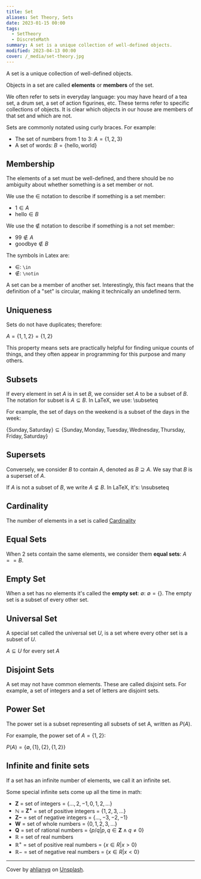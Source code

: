 ```yaml
---
title: Set
aliases: Set Theory, Sets
date: 2023-01-15 00:00
tags:
  - SetTheory
  - DiscreteMath
summary: A set is a unique collection of well-defined objects.
modified: 2023-04-13 00:00
cover: /_media/set-theory.jpg
---
```


A set is a unique collection of well-defined objects.

Objects in a set are called **elements** or **members** of the set.

We often refer to sets in everyday language: you may have heard of a tea set, a drum set, a set of action figurines, etc. These terms refer to specific collections of objects. It is clear which objects in our house are members of that set and which are not.

Sets are commonly notated using curly braces. For example:

* The set of numbers from 1 to 3: $A = \{1, 2, 3\}$
* A set of words: $B = \{\text{hello}, \text{world}\}$

## Membership

The elements of a set must be well-defined, and there should be no ambiguity about whether something is a set member or not.

We use the $\in$ notation to describe if something is a set member:

* $1 \in A$
* $\text{hello} \in B$

We use the $\notin$ notation to describe if something is a not set member:

* $99 \notin A$
* $\text{goodbye} \notin B$

The symbols in Latex are:

* $\in$: `\in`
* $\notin$: `\notin`

A set can be a member of another set. Interestingly, this fact means that the definition of a "set" is circular, making it technically an undefined term.

## Uniqueness

Sets do not have duplicates; therefore:

$A = \{1, 1, 2\} = \{1, 2\}$

This property means sets are practically helpful for finding unique counts of things, and they often appear in programming for this purpose and many others.

## Subsets

If every element in set $A$ is in set $B$, we consider set $A$ to be a subset of $B$. The notation for subset is $A \subseteq B$. In LaTeX, we use: \subseteq

For example, the set of days on the weekend is a subset of the days in the week:

$\{\text{Sunday}, \text{Saturday}\} \subseteq \{\text{Sunday}, \text{Monday}, \text{Tuesday}, \text{Wednesday}, \text{Thursday}, \text{Friday}, \text{Saturday}\}$

## Supersets

Conversely, we consider $B$ to contain $A$, denoted as $B \supseteq A$. We say that $B$ is a superset of $A$.

If $A$ is not a subset of $B$, we write $A \nsubseteq B$. In LaTeX, it's: \nsubseteq

## Cardinality

The number of elements in a set is called [Cardinality](cardinality.md)

## Equal Sets

When 2 sets contain the same elements, we consider them **equal sets**: $A == B$.

## Empty Set

When a set has no elements it's called the **empty set**: $\emptyset$: $\emptyset = \{\}$. The empty set is a subset of every other set.

## Universal Set

A special set called the universal set $U$, is a set where every other set is a subset of $U$.

$A \subseteq U$ for every set $A$

## Disjoint Sets

A set may not have common elements. These are called disjoint sets. For example, a set of integers and a set of letters are disjoint sets.

## Power Set

The power set is a subset representing all subsets of set A, written as $P(A)$.

For example, the power set of $A = \{1, 2\}$:

$P(A) = \{\emptyset, \{1\}, \{2\}, \{1, 2\}\}$

## Infinite and finite sets

If a set has an infinite number of elements, we call it an infinite set.

Some special infinite sets come up all the time in math:

* $\mathbf{Z}$ = set of integers = $\{...,2,−1,0,1,2, ...\}$
* $\mathbb{N}$ = $\mathbf{Z^{+}}$ = set of positive integers = $\{1,2,3,...\}$
* $\mathbf{Z−}$ = set of negative integers = $\{. . . , −3, −2, −1\}$
* $\mathbf{W}$ = set of whole numbers = $\{0,1,2,3,...\}$
* $\mathbf{Q}$ = set of rational numbers = $\{p/q|p, q ∈ \mathbf{Z} ∧ q \neq 0\}$
* $\mathbb{R}$ = set of real numbers
* $\mathbb{R^{+}}$ = set of positive real numbers = $\{x ∈ R|x > 0\}$
* $\mathbb{R}−$ = set of negative real numbers = $\{x ∈ R|x < 0\}$

<hr>

Cover by <a href="https://unsplash.com/ko/@ahlianyq?utm_source=unsplash&utm_medium=referral&utm_content=creditCopyText">ahlianyq</a> on <a href="https://unsplash.com/photos/Cu80T4bZ0rI?utm_source=unsplash&utm_medium=referral&utm_content=creditCopyText">Unsplash</a>.